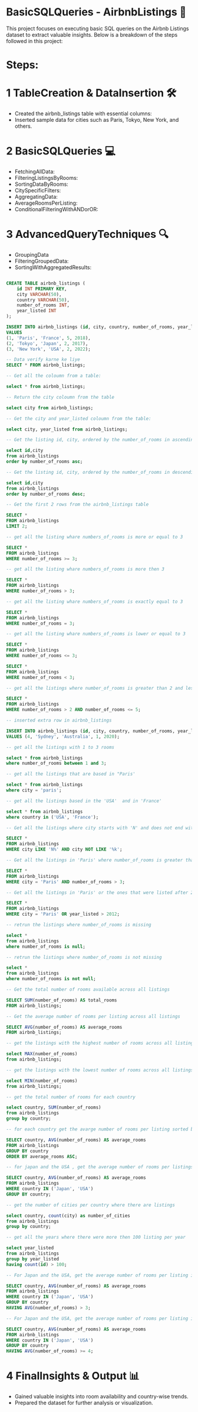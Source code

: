 # BasicSQLQueries - AirbnbListings 🏡

This project focuses on executing basic SQL queries on the Airbnb Listings dataset to extract valuable insights. Below is a breakdown of the steps followed in this project:

# Steps:

# 1 TableCreation & DataInsertion 🛠️
- Created the airbnb_listings table with essential columns:
- Inserted sample data for cities such as Paris, Tokyo, New York, and others.

# 2 BasicSQLQueries 💻
- FetchingAllData:
- FilteringListingsByRooms:
- SortingDataByRooms:
- CitySpecificFilters:
- AggregatingData:
- AverageRoomsPerListing:
- ConditionalFilteringWithANDorOR:

# 3 AdvancedQueryTechniques 🔍
- GroupingData
- FilteringGroupedData:
- SortingWithAggregatedResults:

```sql

CREATE TABLE airbnb_listings (
    id INT PRIMARY KEY,
    city VARCHAR(50),
    country VARCHAR(50),
    number_of_rooms INT,
    year_listed INT
);

INSERT INTO airbnb_listings (id, city, country, number_of_rooms, year_listed)
VALUES 
(1, 'Paris', 'France', 5, 2018),
(2, 'Tokyo', 'Japan', 2, 2017),
(3, 'New York', 'USA', 2, 2022);

-- Data verify karne ke liye
SELECT * FROM airbnb_listings;

-- Get all the coloumn from a table:

select * from airbnb_listings;

-- Return the city coloumn from the table 

select city from airbnb_listings;

-- Get the city and year_listed coloumn from the table:

select city, year_listed from airbnb_listings;

-- Get the listing id, city, ordered by the number_of_rooms in ascending order

select id,city
from airbnb_listings
order by number_of_rooms asc;

-- Get the listing id, city, ordered by the number_of_rooms in descending order

select id,city
from airbnb_listings
order by number_of_rooms desc;

-- Get the first 2 rows from the airbnb_listings table

SELECT * 
FROM airbnb_listings
LIMIT 2;

-- get all the listing whare numbers_of_rooms is more or equal to 3 

SELECT * 
FROM airbnb_listings
WHERE number_of_rooms >= 3;

-- get all the listing whare numbers_of_rooms is more then 3 

SELECT * 
FROM airbnb_listings
WHERE number_of_rooms > 3;

-- get all the listing whare numbers_of_rooms is exactly equal to 3 

SELECT * 
FROM airbnb_listings
WHERE number_of_rooms = 3;

-- get all the listing whare numbers_of_rooms is lower or equal to 3 

SELECT * 
FROM airbnb_listings
WHERE number_of_rooms <= 3;

SELECT * 
FROM airbnb_listings
WHERE number_of_rooms < 3;

-- get all the listings where number_of_rooms is greater than 2 and less than or equal to 5

SELECT * 
FROM airbnb_listings
WHERE number_of_rooms > 2 AND number_of_rooms <= 5;

-- inserted extra row in airbnb_listings

INSERT INTO airbnb_listings (id, city, country, number_of_rooms, year_listed)
VALUES (4, 'Sydney', 'Australia', 1, 2020);

-- get all the listings with 1 to 3 rooms 

select * from airbnb_listings
where number_of_rooms between 1 and 3;

-- get all the listings that are based in "Paris'

select * from airbnb_listings
where city = 'paris';

-- get all the listings based in the 'USA'  and in 'France'

select * from airbnb_listings
where country in ('USA', 'France');

-- Get all the listings where city starts with 'N' and does not end with 'k'

SELECT * 
FROM airbnb_listings
WHERE city LIKE 'N%' AND city NOT LIKE '%k';

-- Get all the listings in 'Paris' where number_of_rooms is greater than 3

SELECT * 
FROM airbnb_listings
WHERE city = 'Paris' AND number_of_rooms > 3;

-- Get all the listings in 'Paris' or the ones that were listed after 2012

SELECT * 
FROM airbnb_listings
WHERE city = 'Paris' OR year_listed > 2012;

-- retrun the listings where number_of_rooms is missing

select *
from airbnb_listings
where number_of_rooms is null;

-- retrun the listings where number_of_rooms is not missing

select *
from airbnb_listings
where number_of_rooms is not null;

-- Get the total number of rooms available across all listings

SELECT SUM(number_of_rooms) AS total_rooms
FROM airbnb_listings;

-- Get the average number of rooms per listing across all listings

SELECT AVG(number_of_rooms) AS average_rooms
FROM airbnb_listings;

-- get the listings with the highest number of rooms across all listings

select MAX(number_of_rooms)
from airbnb_listings;

-- get the listings with the lowest number of rooms across all listings

select MIN(number_of_rooms)
from airbnb_listings;

-- get the total number of rooms for each country 

select country, SUM(number_of_rooms)
from airbnb_listings
group by country;

-- for each country get the avarge number of rooms per listing sorted by ascending order

SELECT country, AVG(number_of_rooms) AS average_rooms
FROM airbnb_listings
GROUP BY country
ORDER BY average_rooms ASC;

-- for japan and the USA , get the average number of rooms per listings in each country 

SELECT country, AVG(number_of_rooms) AS average_rooms
FROM airbnb_listings
WHERE country IN ('Japan', 'USA')
GROUP BY country;

-- get the number of cities per country where there are listings

select country, count(city) as number_of_cities
from airbnb_listings
group by country;

-- get all the years where there were more then 100 listing per year 

select year_listed
from airbnb_listings
group by year_listed
having count(id) > 100;

-- For Japan and the USA, get the average number of rooms per listing in each country where the average is greater than 3

SELECT country, AVG(number_of_rooms) AS average_rooms
FROM airbnb_listings
WHERE country IN ('Japan', 'USA')
GROUP BY country
HAVING AVG(number_of_rooms) > 3;

-- For Japan and the USA, get the average number of rooms per listing in each country where the average is greater than or equal to 4

SELECT country, AVG(number_of_rooms) AS average_rooms
FROM airbnb_listings
WHERE country IN ('Japan', 'USA')
GROUP BY country
HAVING AVG(number_of_rooms) >= 4;
```
# 4 FinalInsights & Output 📊
- Gained valuable insights into room availability and country-wise trends.
- Prepared the dataset for further analysis or visualization.




























